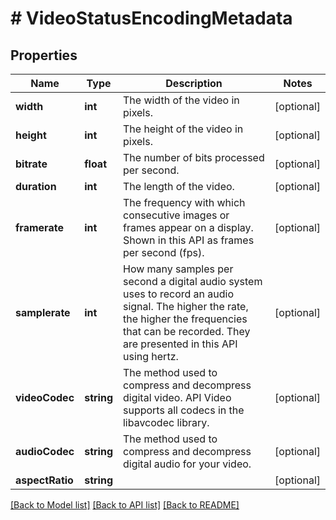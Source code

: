 # # VideoStatusEncodingMetadata

## Properties

Name | Type | Description | Notes
------------ | ------------- | ------------- | -------------
**width** | **int** | The width of the video in pixels. | [optional]
**height** | **int** | The height of the video in pixels. | [optional]
**bitrate** | **float** | The number of bits processed per second. | [optional]
**duration** | **int** | The length of the video. | [optional]
**framerate** | **int** | The frequency with which consecutive images or frames appear on a display. Shown in this API as frames per second (fps). | [optional]
**samplerate** | **int** | How many samples per second a digital audio system uses to record an audio signal. The higher the rate, the higher the frequencies that can be recorded. They are presented in this API using hertz. | [optional]
**videoCodec** | **string** | The method used to compress and decompress digital video. API Video supports all codecs in the libavcodec library. | [optional]
**audioCodec** | **string** | The method used to compress and decompress digital audio for your video. | [optional]
**aspectRatio** | **string** |  | [optional]

[[Back to Model list]](../../README.md#models) [[Back to API list]](../../README.md#endpoints) [[Back to README]](../../README.md)
